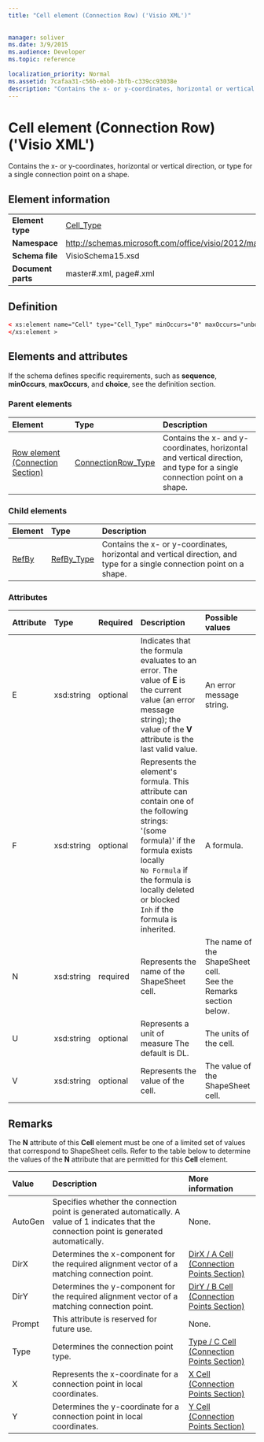 ```yaml
---
title: "Cell element (Connection Row) ('Visio XML')"
 
 
manager: soliver
ms.date: 3/9/2015
ms.audience: Developer
ms.topic: reference
 
localization_priority: Normal
ms.assetid: 7cafaa31-c56b-ebb0-3bfb-c339cc93038e
description: "Contains the x- or y-coordinates, horizontal or vertical direction, or type for a single connection point on a shape."
---
```


# Cell element (Connection Row) ('Visio XML')

Contains the x- or y-coordinates, horizontal or vertical direction, or type for a single connection point on a shape.
  
## Element information

|||
|:-----|:-----|
|**Element type** <br/> |[Cell_Type](cell_type-complextypevisio-xml.md) <br/> |
|**Namespace** <br/> |http://schemas.microsoft.com/office/visio/2012/main  <br/> |
|**Schema file** <br/> |VisioSchema15.xsd  <br/> |
|**Document parts** <br/> |master#.xml, page#.xml  <br/> |
   
## Definition

```XML
< xs:element name="Cell" type="Cell_Type" minOccurs="0" maxOccurs="unbounded" >
</xs:element >
```

## Elements and attributes

If the schema defines specific requirements, such as **sequence**, **minOccurs**, **maxOccurs**, and **choice**, see the definition section. 
  
### Parent elements

|**Element**|**Type**|**Description**|
|:-----|:-----|:-----|
|[Row element (Connection Section)](row-element-connection-sectionvisio-xml.md) <br/> |[ConnectionRow_Type](connectionrow_type-complextypevisio-xml.md) <br/> |Contains the x- and y-coordinates, horizontal and vertical direction, and type for a single connection point on a shape.  <br/> |
   
### Child elements

|**Element**|**Type**|**Description**|
|:-----|:-----|:-----|
|[RefBy](refby-element-cell_type-complextypevisio-xml.md) <br/> |[RefBy_Type](refby_type-complextypevisio-xml.md) <br/> |Contains the x- or y-coordinates, horizontal and vertical direction, and type for a single connection point on a shape.  <br/> |
   
### Attributes

|**Attribute**|**Type**|**Required**|**Description**|**Possible values**|
|:-----|:-----|:-----|:-----|:-----|
|E  <br/> |xsd:string  <br/> |optional  <br/> |Indicates that the formula evaluates to an error. The value of **E** is the current value (an error message string); the value of the **V** attribute is the last valid value.  <br/> |An error message string.  <br/> |
|F  <br/> |xsd:string  <br/> |optional  <br/> | Represents the element's formula. This attribute can contain one of the following strings:  <br/>  '(some formula)' if the formula exists locally  <br/>  `No Formula` if the formula is locally deleted or blocked  <br/>  `Inh` if the formula is inherited.  <br/> |A formula.  <br/> |
|N  <br/> |xsd:string  <br/> |required  <br/> |Represents the name of the ShapeSheet cell.  <br/> |The name of the ShapeSheet cell.  <br/> See the Remarks section below.  <br/> |
|U  <br/> |xsd:string  <br/> |optional  <br/> |Represents a unit of measure The default is DL.  <br/> |The units of the cell.  <br/> |
|V  <br/> |xsd:string  <br/> |optional  <br/> |Represents the value of the cell.  <br/> |The value of the ShapeSheet cell.  <br/> |
   
## Remarks

The **N** attribute of this **Cell** element must be one of a limited set of values that correspond to ShapeSheet cells. Refer to the table below to determine the values of the **N** attribute that are permitted for this **Cell** element. 
  
|**Value**|**Description**|**More information**|
|:-----|:-----|:-----|
|AutoGen  <br/> |Specifies whether the connection point is generated automatically. A value of 1 indicates that the connection point is generated automatically.  <br/> |None.  <br/> |
|DirX  <br/> |Determines the x-component for the required alignment vector of a matching connection point.  <br/> |[DirX / A Cell (Connection Points Section)](dirxa-cell-connection-points-section.md) <br/> |
|DirY  <br/> |Determines the y-component for the required alignment vector of a matching connection point.  <br/> |[DirY / B Cell (Connection Points Section)](diryb-cell-connection-points-section.md) <br/> |
|Prompt  <br/> |This attribute is reserved for future use.  <br/> |None.  <br/> |
|Type  <br/> |Determines the connection point type.  <br/> |[Type / C Cell (Connection Points Section)](typec-cell-connection-points-section.md) <br/> |
|X  <br/> |Represents the x-coordinate for a connection point in local coordinates.  <br/> |[X Cell (Connection Points Section)](x-cell-connection-points-section.md) <br/> |
|Y  <br/> |Determines the y-coordinate for a connection point in local coordinates.  <br/> |[Y Cell (Connection Points Section)](y-cell-connection-points-section.md) <br/> |
   

